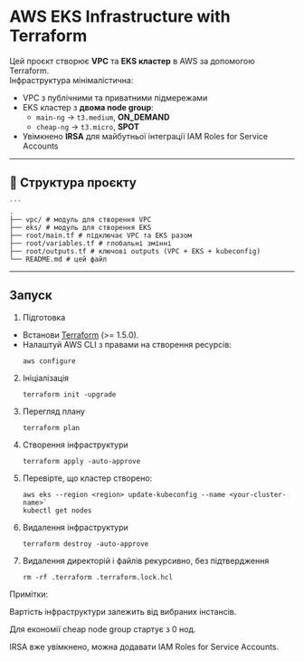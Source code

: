 # AWS EKS Infrastructure with Terraform

Цей проєкт створює **VPC** та **EKS кластер** в AWS за допомогою Terraform.  
Інфраструктура мінімалістична:  
- VPC з публічними та приватними підмережами  
- EKS кластер з **двома node group**:
  - `main-ng` → `t3.medium`, **ON_DEMAND**
  - `cheap-ng` → `t3.micro`, **SPOT**  
- Увімкнено **IRSA** для майбутньої інтеграції IAM Roles for Service Accounts  

---

## 📂 Структура проєкту
    ```
    .
    ├── vpc/ # модуль для створення VPC 
    ├── eks/ # модуль для створення EKS
    ├── root/main.tf # підключає VPC та EKS разом
    ├── root/variables.tf # глобальні змінні
    ├── root/outputs.tf # ключові outputs (VPC + EKS + kubeconfig)
    └── README.md # цей файл

---

## Запуск

1. Підготовка

- Встанови [Terraform](https://developer.hashicorp.com/terraform/downloads) (>= 1.5.0).  
- Налаштуй AWS CLI з правами на створення ресурсів:  
   ```
   aws configure

2. Ініціалізація

    ```
    terraform init -upgrade

3. Перегляд плану

    ```
    terraform plan

4. Створення інфраструктури

    ```
    terraform apply -auto-approve

5. Перевірте, що кластер створено:

    ```
    aws eks --region <region> update-kubeconfig --name <your-cluster-name>`
    kubectl get nodes

6. Видалення інфраструктури

    ```
    terraform destroy -auto-approve

7. Видалення директорій і файлів рекурсивно, без підтвердження  

    ```
    rm -rf .terraform .terraform.lock.hcl    

Примітки:

Вартість інфраструктури залежить від вибраних інстансів.

Для економії cheap node group стартує з 0 нод.

IRSA вже увімкнено, можна додавати IAM Roles for Service Accounts.